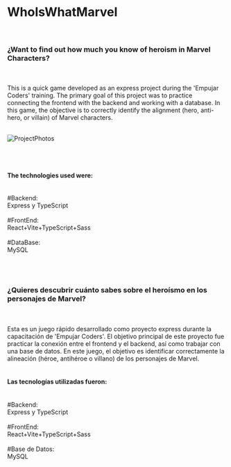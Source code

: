 # WhoIsWhatMarvel
<br/>
<h3>¿Want to find out how much you know of heroism in Marvel Characters?</h3>
<br/>
<br/>
This is a quick game developed as an express project during the 'Empujar Coders' training. The primary goal of this project was to practice connecting the frontend with the backend and working with a database. In this game, the objective is to correctly identify the alignment (hero, anti-hero, or villain) of Marvel characters.
<br/>
<br/>

![ProjectPhotos](https://github.com/KateClysm/WhoIsWhatMarvel/assets/109751647/a14343f0-9d14-435f-812d-abf645c4b5d3)

<br/>
<br/>
<h4>The technologies used were:</h4>
<br/>
#Backend:
<br/>
Express y TypeScript
<br/>
<br/>
#FrontEnd:
<br/>
React+Vite+TypeScript+Sass
<br/>
<br/>
#DataBase:
<br/>
MySQL
<br/>
<br/>
<br/>
<br/>
<h3>¿Quieres descubrir cuánto sabes sobre el heroísmo en los personajes de Marvel?</h3>
<br/>
<br/>
Esta es un juego rápido desarrollado como proyecto express durante la capacitación de 'Empujar Coders'. El objetivo principal de este proyecto fue practicar la conexión entre el frontend y el backend, así como trabajar con una base de datos. En este juego, el objetivo es identificar correctamente la alineación (héroe, antihéroe o villano) de los personajes de Marvel.
<br/>
<br/>
<h4>Las tecnologías utilizadas fueron:</h4>
<br/>
#Backend:
<br/>
Express y TypeScript
<br/>
<br/>
#FrontEnd:
<br/>
React+Vite+TypeScript+Sass
<br/>
<br/>
#Base de Datos:
<br/>
MySQL
